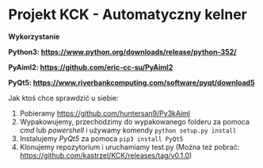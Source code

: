 # Projekt KCK - Automatyczny kelner

**Wykorzystanie**

**Python3: https://www.python.org/downloads/release/python-352/**

**PyAiml2: https://github.com/eric-cc-su/PyAiml2**

**PyQt5: https://www.riverbankcomputing.com/software/pyqt/download5**


Jak ktoś chce sprawdzić u siebie:
   1. Pobieramy https://github.com/huntersan9/Py3kAiml
   2. Wypakowujemy, przechodzimy do wypakowanego folderu za pomoca *cmd* lub *powershell* i używamy komendy ```python setup.py install```
   3. Instalujemy *PyQt5* za pomoca ```pip3 install PyQt5```
   4. Klonujemy repozytorium i uruchamiamy test.py (Można też pobrać: https://github.com/kastrzel/KCK/releases/tag/v0.1.0)


